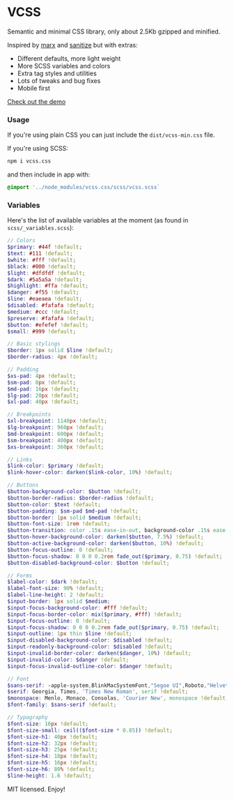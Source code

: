 # VCSS

Semantic and minimal CSS library, only about 2.5Kb gzipped and minified.

Inspired by [marx](https://mblode.github.io/marx/) and [sanitize](https://csstools.github.io/sanitize.css/) but with extras:

* Different defaults, more light weight
* More SCSS variables and colors
* Extra tag styles and utilities
* Lots of tweaks and bug fixes
* Mobile first

[Check out the demo](https://eldoy.github.io/vcss/)

### Usage

If you're using plain CSS you can just include the `dist/vcss-min.css` file.

If you're using SCSS:
```bash
npm i vcss.css
```

and then include in app with:
```scss
@import '../node_modules/vcss.css/scss/vcss.scss`
```

### Variables

Here's the list of available variables at the moment (as found in `scss/_variables.scss`):

```scss
// Colors
$primary: #44f !default;
$text: #111 !default;
$white: #fff !default;
$black: #000 !default;
$light: #dfdfdf !default;
$dark: #5a5a5a !default;
$highlight: #ffa !default;
$danger: #f55 !default;
$line: #eaeaea !default;
$disabled: #fafafa !default;
$medium: #ccc !default;
$preserve: #fafafa !default;
$button: #efefef !default;
$small: #999 !default;

// Basic stylings
$border: 1px solid $line !default;
$border-radius: 4px !default;

// Padding
$xs-pad: 4px !default;
$sm-pad: 8px !default;
$md-pad: 16px !default;
$lg-pad: 20px !default;
$xl-pad: 40px !default;

// Breakpoints
$xl-breakpoint: 1140px !default;
$lg-breakpoint: 960px !default;
$md-breakpoint: 600px !default;
$sm-breakpoint: 400px !default;
$xs-breakpoint: 360px !default;

// Links
$link-color: $primary !default;
$link-hover-color: darken($link-color, 10%) !default;

// Buttons
$button-background-color: $button !default;
$button-border-radius: $border-radius !default;
$button-color: $text !default;
$button-padding: $sm-pad $md-pad !default;
$button-border: 1px solid $medium !default;
$button-font-size: 1rem !default;
$button-transition: color .15s ease-in-out, background-color .15s ease-in-out, border-color .15s ease-in-out, box-shadow .15s ease-in-out !default;
$button-hover-background-color: darken($button, 7.5%) !default;
$button-active-background-color: darken($button, 10%) !default;
$button-focus-outline: 0 !default;
$button-focus-shadow: 0 0 0 0.2rem fade_out($primary, 0.75) !default;
$button-disabled-background-color: $button !default;

// Forms
$label-color: $dark !default;
$label-font-size: 90% !default;
$label-line-height: 2 !default;
$input-border: 1px solid $medium;
$input-focus-background-color: #fff !default;
$input-focus-border-color: mix($primary, #fff) !default;
$input-focus-outline: 0 !default;
$input-focus-shadow: 0 0 0 0.2rem fade_out($primary, 0.75) !default;
$input-outline: 1px thin $line !default;
$input-disabled-background-color: $disabled !default;
$input-readonly-background-color: $disabled !default;
$input-invalid-border-color: darken($danger, 10%) !default;
$input-invalid-color: $danger !default;
$input-focus-invalid-outline-color: $danger !default;

// Font
$sans-serif: -apple-system,BlinkMacSystemFont,"Segoe UI",Roboto,"Helvetica Neue",Arial,sans-serif,"Apple Color Emoji","Segoe UI Emoji","Segoe UI Symbol" !default;
$serif: Georgia, Times, 'Times New Roman', serif !default;
$monospace: Menlo, Monaco, Consolas, 'Courier New', monospace !default;
$font-family: $sans-serif !default;

// Typography
$font-size: 16px !default;
$font-size-small: ceil(($font-size * 0.85)) !default;
$font-size-h1: 40px !default;
$font-size-h2: 32px !default;
$font-size-h3: 25px !default;
$font-size-h4: 18px !default;
$font-size-h5: 16px !default;
$font-size-h6: 80% !default;
$line-height: 1.6 !default;
```

MIT licensed. Enjoy!
